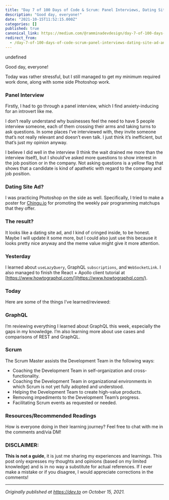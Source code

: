 ```yaml
---
title: "Day 7 of 100 Days of Code & Scrum: Panel Interviews, Dating Site Ad, and Networking"
description: "Good day, everyone!"
date: "2021-10-15T11:52:15.000Z"
categories: []
published: true
canonical_link: https://medium.com/@ramminadevdesign/day-7-of-100-days-of-code-scrum-panel-interviews-dating-site-ad-and-networking-8706a092cee1
redirect_from:
  - /day-7-of-100-days-of-code-scrum-panel-interviews-dating-site-ad-and-networking-8706a092cee1
---
```


undefined

Good day, everyone!

Today was rather stressful, but I still managed to get my minimum required work done, along with some side Photoshop work.

### Panel Interview

Firstly, I had to go through a panel interview, which I find anxiety-inducing for an introvert like me.

I don’t really understand why businesses feel the need to have 5 people interview someone, each of them crossing their arms and taking turns to ask questions. In some places I’ve interviewed with, they invite someone that’s not really relevant and doesn’t even talk. I just think it’s inefficient, but that’s just my opinion anyway.

I believe I did well in the interview (I think the wait drained me more than the interview itself), but I should’ve asked more questions to show interest in the job position or in the company. Not asking questions is a yellow flag that shows that a candidate is kind of apathetic with regard to the company and job position.

### Dating Site Ad?

I was practicing Photoshop on the side as well. Specifically, I tried to make a poster for [Chingu.io](https://chingu.io/) for promoting the weekly pair programming matchups that they offer.

### The result?

It looks like a dating site ad, and I kind of cringed inside, to be honest. Maybe I will update it some more, but I could also just use this because it looks pretty nice anyway and the meme value might give it more attention.

### Yesterday

I learned about `useLazyQuery`, GraphQL `subscriptions`, and `WebSocketLink`. I also managed to finish the React + Apollo client tutorial at [https://www.howtographql.com/](https://www.howtographql.com/).

### Today

Here are some of the things I’ve learned/reviewed:

### GraphQL

I’m reviewing everything I learned about GraphQL this week, especially the gaps in my knowledge. I’m also learning more about use cases and comparisons of REST and GraphQL.

### Scrum

The Scrum Master assists the Development Team in the following ways:

-   Coaching the Development Team in self-organization and cross-functionality.
-   Coaching the Development Team in organizational environments in which Scrum is not yet fully adopted and understood.
-   Helping the Development Team to create high-value products.
-   Removing impediments to the Development Team’s progress.
-   Facilitating Scrum events as requested or needed.

### Resources/Recommended Readings

How is everyone doing in their learning journey? Feel free to chat with me in the comments and/via DM!

### DISCLAIMER:

**This is not a guide**, it is just me sharing my experiences and learnings. This post only expresses my thoughts and opinions (based on my limited knowledge) and is in no way a substitute for actual references. If I ever make a mistake or if you disagree, I would appreciate corrections in the comments!

---

_Originally published at_ [_https://dev.to_](https://dev.to/rammina/day-7-of-100-days-of-code-scrum-panel-interviews-dating-site-ad-and-networking-6bo) _on October 15, 2021._
